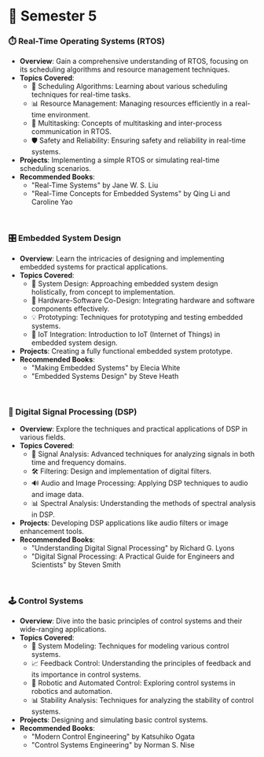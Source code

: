 # 📒 Semester 5

### ⏱️ Real-Time Operating Systems (RTOS)
- **Overview**: Gain a comprehensive understanding of RTOS, focusing on its scheduling algorithms and resource management techniques.
- **Topics Covered**:
  - 🔄 Scheduling Algorithms: Learning about various scheduling techniques for real-time tasks.
  - 📊 Resource Management: Managing resources efficiently in a real-time environment.
  - 🤖 Multitasking: Concepts of multitasking and inter-process communication in RTOS.
  - 🛡️ Safety and Reliability: Ensuring safety and reliability in real-time systems.
- **Projects**: Implementing a simple RTOS or simulating real-time scheduling scenarios.
- **Recommended Books**:
  - "Real-Time Systems" by Jane W. S. Liu
  - "Real-Time Concepts for Embedded Systems" by Qing Li and Caroline Yao

<br>

### 🎛️ Embedded System Design
- **Overview**: Learn the intricacies of designing and implementing embedded systems for practical applications.
- **Topics Covered**:
  - 🧩 System Design: Approaching embedded system design holistically, from concept to implementation.
  - 🔌 Hardware-Software Co-Design: Integrating hardware and software components effectively.
  - 💡 Prototyping: Techniques for prototyping and testing embedded systems.
  - 🤖 IoT Integration: Introduction to IoT (Internet of Things) in embedded system design.
- **Projects**: Creating a fully functional embedded system prototype.
- **Recommended Books**:
  - "Making Embedded Systems" by Elecia White
  - "Embedded Systems Design" by Steve Heath

<br>

### 📡 Digital Signal Processing (DSP)
- **Overview**: Explore the techniques and practical applications of DSP in various fields.
- **Topics Covered**:
  - 🌊 Signal Analysis: Advanced techniques for analyzing signals in both time and frequency domains.
  - 🛠️ Filtering: Design and implementation of digital filters.
  - 🔊 Audio and Image Processing: Applying DSP techniques to audio and image data.
  - 📊 Spectral Analysis: Understanding the methods of spectral analysis in DSP.
- **Projects**: Developing DSP applications like audio filters or image enhancement tools.
- **Recommended Books**:
  - "Understanding Digital Signal Processing" by Richard G. Lyons
  - "Digital Signal Processing: A Practical Guide for Engineers and Scientists" by Steven Smith

<br>

### 🕹️ Control Systems
- **Overview**: Dive into the basic principles of control systems and their wide-ranging applications.
- **Topics Covered**:
  - 🔧 System Modeling: Techniques for modeling various control systems.
  - 📈 Feedback Control: Understanding the principles of feedback and its importance in control systems.
  - 🤖 Robotic and Automated Control: Exploring control systems in robotics and automation.
  - 📊 Stability Analysis: Techniques for analyzing the stability of control systems.
- **Projects**: Designing and simulating basic control systems.
- **Recommended Books**:
  - "Modern Control Engineering" by Katsuhiko Ogata
  - "Control Systems Engineering" by Norman S. Nise
